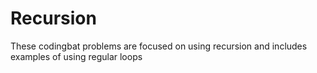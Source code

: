 # Recursion
These codingbat problems are focused on using recursion and includes examples of using 
regular loops
